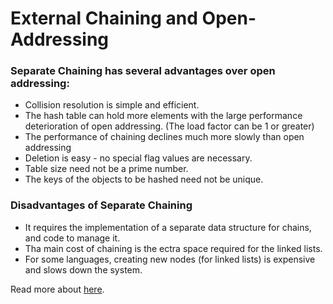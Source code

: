 # External Chaining and Open-Addressing

### Separate Chaining has several advantages over open addressing:
- Collision resolution is simple and efficient.
- The hash table can hold more elements with the large performance deterioration of open addressing. (The load factor can be 1 or greater)
- The performance of chaining declines much more slowly than open addressing
- Deletion is easy - no special flag values are necessary.
- Table size need not be a prime number.
- The keys of the objects to be hashed need not be unique.

### Disadvantages of Separate Chaining
- It requires the implementation of a separate data structure for chains, and code to manage it.
- Tha main cost of chaining is the ectra space required for the linked lists.
- For some languages, creating new nodes (for linked lists) is expensive and slows down the system.

Read more about [here](https://en.wikipedia.org/wiki/Hash_table).